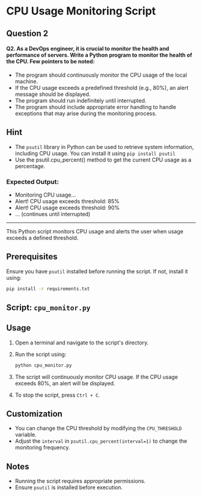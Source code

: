 # CPU Usage Monitoring Script

## Question 2

#### Q2. As a DevOps engineer, it is crucial to monitor the health and performance of servers. Write a Python program to monitor the health of the CPU. Few pointers to be noted:

- The program should continuously monitor the CPU usage of the local machine.
- If the CPU usage exceeds a predefined threshold (e.g., 80%), an alert message should be displayed.
- The program should run indefinitely until interrupted.
- The program should include appropriate error handling to handle exceptions that may arise during the monitoring process.

## Hint

- The `psutil` library in Python can be used to retrieve system information, including CPU usage. You can install it using `pip install psutil`
- Use the psutil.cpu_percent() method to get the current CPU usage as a percentage.

### Expected Output:
- Monitoring CPU usage...
- Alert! CPU usage exceeds threshold: 85%
- Alert! CPU usage exceeds threshold: 90%
- ... (continues until interrupted) 

---
This Python script monitors CPU usage and alerts the user when usage exceeds a defined threshold.

## Prerequisites

Ensure you have `psutil` installed before running the script. If not, install it using:

```bash
pip install -r requirements.txt
```



## Script: `cpu_monitor.py`

## Usage

1. Open a terminal and navigate to the script's directory.
3. Run the script using:

   ```bash
   python cpu_monitor.py
   ```

4. The script will continuously monitor CPU usage. If the CPU usage exceeds 80%, an alert will be displayed.
5. To stop the script, press `Ctrl + C`.

## Customization

- You can change the CPU threshold by modifying the `CPU_THRESHOLD` variable.
- Adjust the `interval` in `psutil.cpu_percent(interval=1)` to change the monitoring frequency.

## Notes

- Running the script requires appropriate permissions.
- Ensure `psutil` is installed before execution.